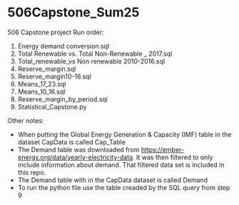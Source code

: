# 506Capstone_Sum25
506 Capstone project
Run order:
  1. Energy demand conversion.sql
  2. Total Renewable vs. Total Non-Renewable _ 2017.sql
  3. Total_renewable_vs Non renewable 2010-2016.sql
  4. Reserve_margin.sql
  5. Reserve_margin10-16.sql
  6. Means_17_23.sql
  7. Means_10_16.sql
  8. Reserve_margin_by_period.sql
  9. Statistical_Capstone.py

Other notes:
  - When putting the Global Energy Generation & Capacity (IMF) table in the dataset CapData is called Cap_Table
  - The Demand table was downloaded from https://ember-energy.org/data/yearly-electricity-data. It was then filtered to only include information about demand. That filtered data set is included in this repo.
  - The Demand table with in the CapData dataset is called Demand
  - To run the python file use the table creaded by the SQL query from step 9
